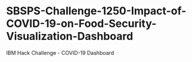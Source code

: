 # SBSPS-Challenge-1250-Impact-of-COVID-19-on-Food-Security-Visualization-Dashboard

IBM Hack Challenge - COVID-19 Dashboard
